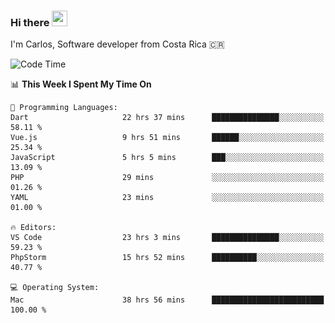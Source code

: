 ### Hi there <img src="https://media.giphy.com/media/hvRJCLFzcasrR4ia7z/giphy.gif" width="25px" height="25px">

I'm Carlos, Software developer from Costa Rica 🇨🇷

[//]: # (<a href="https://app.daily.dev/carum98"><img src="https://github.com/carum98/carum98/blob/main/devcard.svg" width="400" alt="Carlos Umaña Acevedo's Dev Card"/></a>)


<!--START_SECTION:waka-->
![Code Time](http://img.shields.io/badge/Code%20Time-11%2C648%20hrs%2049%20mins-blue)

📊 **This Week I Spent My Time On** 

```text
💬 Programming Languages: 
Dart                     22 hrs 37 mins      ███████████████░░░░░░░░░░   58.11 % 
Vue.js                   9 hrs 51 mins       ██████░░░░░░░░░░░░░░░░░░░   25.34 % 
JavaScript               5 hrs 5 mins        ███░░░░░░░░░░░░░░░░░░░░░░   13.09 % 
PHP                      29 mins             ░░░░░░░░░░░░░░░░░░░░░░░░░   01.26 % 
YAML                     23 mins             ░░░░░░░░░░░░░░░░░░░░░░░░░   01.00 % 

🔥 Editors: 
VS Code                  23 hrs 3 mins       ███████████████░░░░░░░░░░   59.23 % 
PhpStorm                 15 hrs 52 mins      ██████████░░░░░░░░░░░░░░░   40.77 % 

💻 Operating System: 
Mac                      38 hrs 56 mins      █████████████████████████   100.00 % 
```


<!--END_SECTION:waka-->
